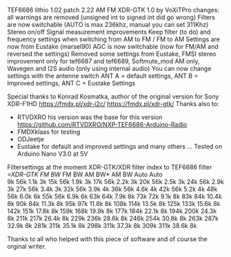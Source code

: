   TEF6686 lithio 1.02 patch 2.22 AM FM XDR-GTK 1.0
  by VoXiTPro
  changes: 
  all warnings are removed  (unsigned int to signed int did go wrong)
  Filters are now switchable (AUTO is max 236khz, manual you can set 311Khz)
  Stereo on/off
  Signal measurement improvements
  Keep filter (to do) and frequency settings when switching from AM to FM / FM to AM
  Settings are now from Eustake (marsel90)
  AGC is now switchable (now for FM/AM and reversed the settings) 
  Removed some settings from Eustake, FMSI stereo improvement only for tef6687 and tef6689, Softmute_mod AM only, Wavegen and I2S audio (only using internal audio)
  You can now change settings with the antenne switch ANT A = default settings, ANT B = Improved settings, ANT C = Eustake Settings
  
  Special thanks to Konrad Kosmatka, author of the original version for Sony XDR-F1HD
  https://fmdx.pl/xdr-i2c/
  https://fmdx.pl/xdr-gtk/
  Thanks also to:
  - RTVDXRO his version was the base for this version https://github.com/RTVDXRO/NXP-TEF6686-Arduino-Radio
  - FMDXklaas for testing
  - ODJeetje 
  - Eustake for default and improved settings 
  and many others ...
  Tested on Arduino Nano V3.0 at 5V

Filtersettings at the moment
XDR-GTK/XDR filter index to TEF6686 filter  *=XDR-GTK
FM BW* FM BW  AM BW* AM BW
Auto   Auto          
9k      56k   1.1k   3k 
15k     56k   1.9k   3k 
17k     56k   2.2k   3k 
20k     56k   2.5k   3k 
24k     56k   2.9k   3k 
27k     56k   3.4k   3k 
32k     56k   3.9k   4k 
36k     56k   4.6k   4k 
42k     56k   5.2k   4k 
48k     56k   6.0k   6k 
55k     56k   6.9k   6k 
63k     64k   7.9k   8k 
73k     72k   9.1k   8k 
83k     84k  10.4k   8k 
90k     84k  11.3k   8k 
95k     97k  11.8k   8k 
108k   114k  13.5k   8k 
125k   133k  15.6k   8k 
142k   151k  17.8k   8k 
159k   168k  19.9k   8k 
177k   184k  22.1k   8k 
194k   200k  24.3k   8k 
211k   217k  26.4k   8k 
229k   236k  28.6k   8k 
246k   254k  30.8k   8k 
263k   287k  32.9k   8k 
281k   311k  35.1k   8k 
298k   311k  37.3k   8k 
309k   311k  38.6k   8k 

Thanks to all who helped with this piece of software and of course the orginal writer.

